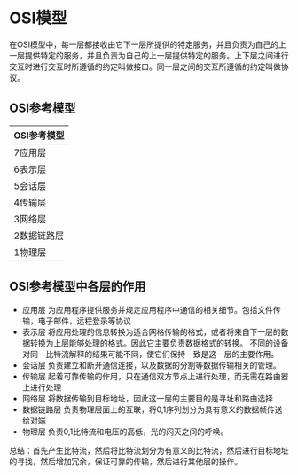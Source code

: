 # OSI模型
在OSI模型中，每一层都接收由它下一层所提供的特定服务，并且负责为自己的上一层提供特定的服务，并且负责为自己的上一层提供特定的服务。上下层之间进行交互时进行交互时所遵循的约定叫做接口。同一层之间的交互所遵循的约定叫做协议。

## OSI参考模型
|OSI参考模型  |
| -----------|
|7应用层       | 
|6表示层       |
|5会话层       |
|4传输层       |
|3网络层       |
|2数据链路层    |
|1物理层        | 

## OSI参考模型中各层的作用
* 应用层
为应用程序提供服务并规定应用程序中通信的相关细节。包括文件传输，电子邮件，远程登录等协议
* 表示层
将应用处理的信息转换为适合网格传输的格式，或者将来自下一层的数据转换为上层能够处理的格式。因此它主要负责数据格式的转换。
不同的设备对同一比特流解释的结果可能不同，使它们保持一致是这一层的主要作用。
* 会话层
负责建立和断开通信连接，以及数据的分割等数据传输相关的管理。
* 传输层
起着可靠传输的作用，只在通信双方节点上进行处理，而无需在路由器上进行处理
* 网络层
将数据传输到目标地址，因此这一层的主要目的是寻址和路由选择
* 数据链路层
负责物理层面上的互联，将0,1序列划分为具有意义的数据帧传送给对端
* 物理层
负责0,1比特流和电压的高低，光的闪灭之间的呼唤。

总结：首先产生比特流，然后将比特流划分为有意义的比特流，然后进行目标地址的寻找，然后增加冗余，保证可靠的传输，然后进行其他层的操作。
